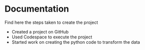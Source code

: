# Documentation
Find here the steps taken to create the project

* Created a project on GitHub
* Used Codespace to execute the project
* Started work on creating the python code to transform the data